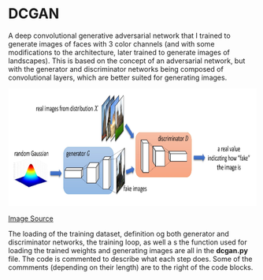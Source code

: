 # DCGAN
A deep convolutional generative adversarial network that I trained to generate images of faces with 3 color channels (and with some modifications to the architecture, later trained to generate images of landscapes).
This is based on the concept of an adversarial network, but with the generator and discriminator networks being composed of convolutional layers, which are better suited for generating images.
<p align="center">
  <img src="/DCGAN.jpg?raw=true" width="800" height="238"/>
</p>

[Image Source](https://www.microsoft.com/en-us/research/blog/how-can-generative-adversarial-networks-learn-real-life-distributions-easily/)


The loading of the training dataset, definition og both generator and discriminator networks, the training loop, as well a s the function used for loading the trained weights and generating images are all in the **dcgan.py** file.
The code is commented to describe what each step does. Some of the commments (depending on their length) are to the right of the code blocks.

